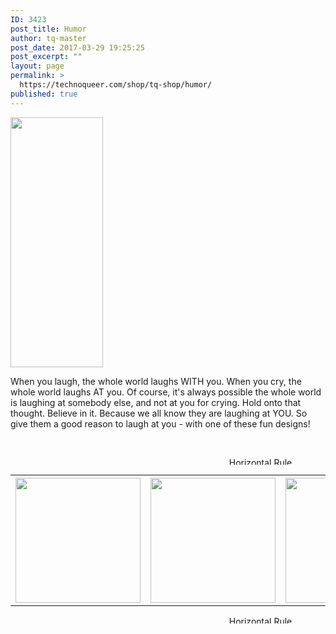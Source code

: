 ```yaml
---
ID: 3423
post_title: Humor
author: tq-master
post_date: 2017-03-29 19:25:25
post_excerpt: ""
layout: page
permalink: >
  https://technoqueer.com/shop/tq-shop/humor/
published: true
---
```

<img class="alignleft size-full wp-image-77" src="https://technoqueer.com/shop/wp-content/uploads/2017/03/Humor1L.png" alt="" width="148" height="400" />
<p style="text-align: left;">When you laugh, the whole world laughs WITH you. When you cry, the whole world laughs AT you. Of course, it's always possible the whole world is laughing at somebody else, and not at you for crying. Hold onto that thought. Believe in it. Because we all know they are laughing at YOU. So give them a good reason to laugh at you - with one of these fun designs!</p>
&nbsp;<br clear="all">
<p align="center"><img class="aligncenter size-full wp-image-99" src="https://technoqueer.com/shop/wp-content/uploads/2017/03/Rainbow-HR.jpg" alt="Horizontal Rule" width="800" height="12" /></p>

<table width="800" align="center">
<tbody>
<tr>
<th><a href="https://technoqueer.com/shop/tq-shop/humor/pink-sheep/"><img src="https://technoqueer.com/shop/wp-content/uploads/2017/03/btn-pink-sheep.png" alt="" width="200" height="200" class="aligncenter size-full wp-image-3363" /></a></th>
<th><a href="https://technoqueer.com/shop/tq-shop/humor/brunch/"><img src="https://technoqueer.com/shop/wp-content/uploads/2017/03/btn-brunch.png" alt="" width="200" height="200" class="aligncenter size-full wp-image-14777" /></a></th>
<th><a href="https://technoqueer.com/shop/tq-shop/humor/ymca/"><img class="aligncenter size-full wp-image-14775" src="https://technoqueer.com/shop/wp-content/uploads/2017/03/btn-ymca.png" alt="" width="200" height="200" /></a></th>
</tr>
</tbody>
</table>
<p align="center"><img class="aligncenter size-full wp-image-99" src="https://technoqueer.com/shop/wp-content/uploads/2017/03/Rainbow-HR.jpg" alt="Horizontal Rule" width="800" height="12" /></p>